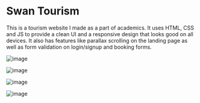 # Swan Tourism
This is a tourism website I made as a part of academics. It uses HTML, CSS and JS to provide a clean UI and a responsive design that looks good on all devices. It also has features like parallax scrolling on the landing page as well as form validation on login/signup and booking forms.


![image](https://github.com/khushl21/tourism-website/assets/170312444/6d1678e5-538a-42be-85f3-a91270d79c7f)


![image](https://github.com/khushl21/tourism-website/assets/170312444/2b1ca361-a254-48e7-ba50-fd99c250e9ba)


![image](https://github.com/khushl21/tourism-website/assets/170312444/9b52fd26-4c1c-4b83-963b-5589c5c4733c)


![image](https://github.com/khushl21/tourism-website/assets/170312444/86e109fd-f895-4b0a-8747-91e0f9cc5bbf)
